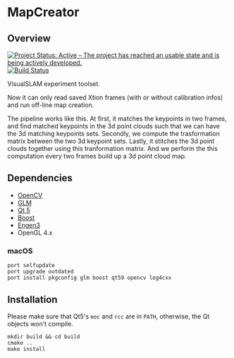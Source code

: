 # MapCreator

## Overview
[![Project Status: Active – The project has reached an usable state and is being actively developed.](http://www.repostatus.org/badges/latest/active.svg)](http://www.repostatus.org/#active)
[![Build Status](https://travis-ci.org/kunlin596/MapCreator.svg?branch=master)](https://travis-ci.org/kunlin596/MapCreator)

VisualSLAM experiment toolset.

Now it can only read saved Xtion frames (with or without calibration infos) and run off-line map creation.

The pipeline works like this. At first, it matches the keypoints in two frames, and find matched keypoints in the 3d point clouds such that we can have the 3d matching keypoints sets. Secondly, we compute the trasformation matrix between the two 3d keypoint sets. Lastly, it stitches the 3d point clouds together using this tranformation matrix. And we perform the this computation every two frames build up a 3d point cloud map.

## Dependencies

* [OpenCV](https://opencv.org)
* [GLM](https://glm.g-truc.net/0.9.9/index.html)
* [Qt 5](https://www.qt.io)
* [Boost](https://www.boost.org)
* [Engen3](https://eigen.tuxfamily.org/dox)
* OpenGL 4.x

### macOS
```
port selfupdate
port upgrade outdated
port install pkgconfig glm boost qt59 opencv log4cxx
```

## Installation

Please make sure that Qt5's `moc` and `rcc` are in `PATH`, otherwise, the Qt objects won't compile.

```
mkdir build && cd build
cmake ..
make install
```

